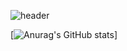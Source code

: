 ![header](https://capsule-render.vercel.app/api?type=waving&color=0:32519b,100:465c99&height=120&section=header&text=Hello%20I'M%20David%20Lorent&fontSize=50&fontColor=ffffff&animation=fadeIn)


<!--
**zowlou/zowlou** is a ✨ _special_ ✨ repository because its `README.md` (this file) appears on your GitHub profile.

Here are some ideas to get you started:

- 🔭 I’m currently working on ...
- 🌱 I’m currently learning ...
- 👯 I’m looking to collaborate on ...
- 🤔 I’m looking for help with ...
- 💬 Ask me about ...
- 📫 How to reach me: ...
- 😄 Pronouns: ...
- ⚡ Fun fact: ...
-->
<i class="devicon-photoshop-plain"></i><i class="devicon-illustrator-plain colored"></i><i class="devicon-javascript-plain colored"></i><i class="devicon-html5-plain colored"></i><i class="devicon-css3-plain colored"></i><i class="devicon-tailwindcss-plain colored"></i><i class="devicon-bootstrap-plain colored"></i><i class="devicon-sass-original colored"></i><i class="devicon-react-original colored"></i><i class="devicon-php-plain colored"></i><i class="devicon-laravel-plain colored"></i><i class="devicon-visualstudio-plain colored"></i><i class="devicon-github-original colored"></i><i class="devicon-mysql-plain colored"></i><i class="devicon-nodejs-plain-wordmark colored"></i><i class="devicon-figma-plain colored"></i>

[![Anurag's GitHub stats](https://github-readme-stats.vercel.app/api?username=zowlou)]
          
